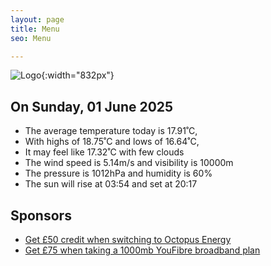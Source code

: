 ```yaml
---
layout: page
title: Menu
seo: Menu

---
```


![Logo](/images/logo.jpg){:width="832px"}

<!-- weather_marker starts -->
## On Sunday, 01 June 2025

- The average temperature today is 17.91˚C,
- With highs of 18.75˚C and lows of 16.64˚C,
- It may feel like 17.32˚C with few clouds
- The wind speed is 5.14m/s and visibility is 10000m
- The pressure is 1012hPa and humidity is 60%
- The sun will rise at 03:54 and set at 20:17

<!-- weather_marker ends -->

## Sponsors

- [Get £50 credit when switching to Octopus Energy](https://bit.ly/3oD1nnS)
- [Get £75 when taking a 1000mb YouFibre broadband plan](https://aklam.io/91zWhU?)
